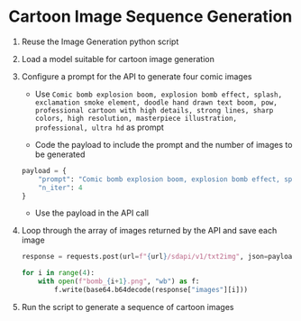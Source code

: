 # Cartoon Image Sequence Generation

1. Reuse the Image Generation python script

2. Load a model suitable for cartoon image generation

3. Configure a prompt for the API to generate four comic images

   - Use `Comic bomb explosion boom, explosion bomb effect, splash, exclamation smoke element, doodle hand drawn text boom, pow, professional cartoon with high details, strong lines, sharp colors, high resolution, masterpiece illustration, professional, ultra hd` as prompt

   - Code the payload to include the prompt and the number of images to be generated

   ```python
   payload = {
       "prompt": "Comic bomb explosion boom, explosion bomb effect, splash, exclamation smoke element, doodle hand drawn text boom, pow, professional cartoon with high details, strong lines, sharp colors, high resolution, masterpiece illustration, professional, ultra hd",
       "n_iter": 4
   }
   ```

   - Use the payload in the API call

4. Loop through the array of images returned by the API and save each image

   ```python
   response = requests.post(url=f"{url}/sdapi/v1/txt2img", json=payload).json()

   for i in range(4):
       with open(f"bomb_{i+1}.png", "wb") as f:
           f.write(base64.b64decode(response["images"][i]))
   ```

5. Run the script to generate a sequence of cartoon images
